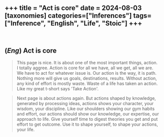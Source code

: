 +++
title = "Act is core"
date = 2024-08-03
[taxonomies]
categories=["Inferences"]
tags=["Inference", "English", "Life", "Stoic"]
+++
---
<br>

## (*Eng*) Act is core
> This page is nice. It is about one of the most important things, action. I totally aggree. Action is core for all we have, all we get, all we are. We have to act for whatever issue is. Our action is the way, it is path. Nothing more will give us goals, destinations, results. Without action, any kind of effort is mostly waste. Waste of a life has taken an action. Like my great t-short says 'Take Action'.

> Next page is about actions again. But actions shaped by knowledge, generated by processing ideas, actions shows your character, your wisdom, your discipline. Like our shoulders showing our gym habits and effort, our actions should show our knowledge, our expertise, our approach to life. Give yourself time to digest theories you get and put effort to get outcome. Use it to shape yourself, to shape your actions, your life.
